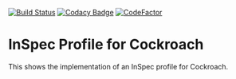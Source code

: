 [![Build Status](https://travis-ci.com/SpokeyWheeler/inspec-cockroach.svg?branch=master)](https://travis-ci.com/SpokeyWheeler/inspec-cockroach)
[![Codacy Badge](https://api.codacy.com/project/badge/Grade/74e8d4d3c53a4b54be77683c5c6c2995)](https://app.codacy.com/manual/SpokeyWheeler/inspec-cockroach?utm_source=github.com&utm_medium=referral&utm_content=SpokeyWheeler/inspec-cockroach&utm_campaign=Badge_Grade_Dashboard)
[![CodeFactor](https://www.codefactor.io/repository/github/spokeywheeler/inspec-cockroach/badge)](https://www.codefactor.io/repository/github/spokeywheeler/inspec-cockroach)

# InSpec Profile for Cockroach

This shows the implementation of an InSpec profile for Cockroach.
